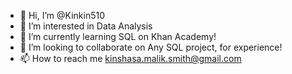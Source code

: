 - 👋 Hi, I’m @Kinkin510
- 👀 I’m interested in Data Analysis
- 🌱 I’m currently learning SQL on Khan Academy!
- 💞️ I’m looking to collaborate on Any SQL project, for experience!
- 📫 How to reach me kinshasa.malik.smith@gmail.com

<!---
Kinkin510/Kinkin510 is a ✨ special ✨ repository because its `README.md` (this file) appears on your GitHub profile.
You can click the Preview link to take a look at your changes.
--->
